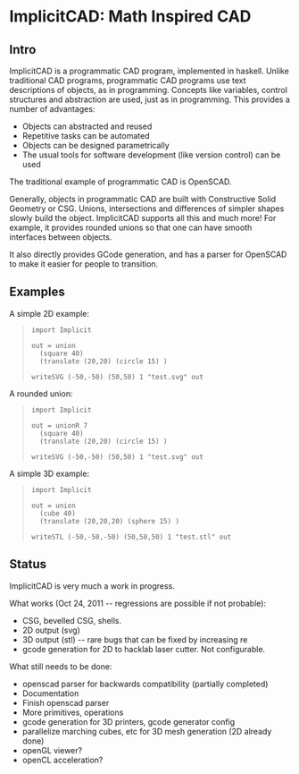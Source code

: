 
ImplicitCAD: Math Inspired CAD
==============================

Intro
-----

ImplicitCAD is a programmatic CAD program, implemented in haskell. Unlike traditional CAD programs, programmatic CAD programs use text descriptions of objects, as in programming. Concepts like variables, control structures and abstraction are used, just as in programming. This provides a number of advantages:

 - Objects can abstracted and reused
 - Repetitive tasks can be automated
 - Objects can be designed parametrically
 - The usual tools for software development (like version control) can be used

The traditional example of programmatic CAD is OpenSCAD.

Generally, objects in programmatic CAD are built with Constructive Solid Geometry or CSG. Unions, intersections and differences of simpler shapes slowly build the object. ImplicitCAD supports all this and much more! For example, it provides rounded unions so that one can have smooth interfaces between objects.

It also directly provides GCode generation, and has a parser for OpenSCAD to make it easier for people to transition.


Examples
---------

A simple 2D example:

>     import Implicit
>     
>     out = union 
>     	(square 40) 
>     	(translate (20,20) (circle 15) )
>     
>     writeSVG (-50,-50) (50,50) 1 "test.svg" out 

A rounded union:

>     import Implicit
>     
>     out = unionR 7
>     	(square 40) 
>     	(translate (20,20) (circle 15) )
>    
>     writeSVG (-50,-50) (50,50) 1 "test.svg" out 


A simple 3D example:

>     import Implicit
>     
>     out = union 
>     	(cube 40) 
>     	(translate (20,20,20) (sphere 15) )
>    
>     writeSTL (-50,-50,-50) (50,50,50) 1 "test.stl" out 


Status
------

ImplicitCAD is very much a work in progress.

What works (Oct 24, 2011 -- regressions are possible if not probable):

 - CSG, bevelled CSG, shells.
 - 2D output (svg)
 - 3D output (stl) -- rare bugs that can be fixed by increasing re
 - gcode generation for 2D to hacklab laser cutter. Not configurable.

What still needs to be done:

 - openscad parser for backwards compatibility (partially completed)
 - Documentation
 - Finish openscad parser
 - More primitives, operations
 - gcode generation for 3D printers, gcode generator config
 - parallelize marching cubes, etc for 3D mesh generation (2D already done)
 - openGL viewer?
 - openCL acceleration?


